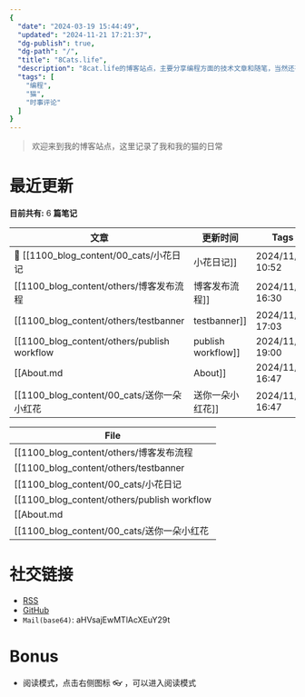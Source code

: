 ```yaml
---
{
  "date": "2024-03-19 15:44:49",
  "updated": "2024-11-21 17:21:37",
  "dg-publish": true,
  "dg-path": "/",
  "title": "8Cats.life",
  "description": "8cat.life的博客站点，主要分享编程方面的技术文章和随笔，当然还有猫",
  "tags": [
    "编程",
    "猫",
    "时事评论"
  ]
}
---
```



> 欢迎来到我的博客站点，这里记录了我和我的猫的日常


# 最近更新
**目前共有:** 6 **篇笔记**

| 文章 | 更新时间 | Tags |
| --- | --- | --- |
| 📌 [[1100_blog_content/00_cats/小花日记|小花日记]] | 2024/11/15 10:52 | 猫, 小花 |
| [[1100_blog_content/others/博客发布流程|博客发布流程]] | 2024/11/21 16:30 | guide |
| [[1100_blog_content/others/testbanner|testbanner]] | 2024/11/16 17:03 |  |
| [[1100_blog_content/others/publish workflow|publish workflow]] | 2024/11/8 19:00 | guide |
| [[About.md|About]] | 2024/11/4 16:47 |  |
| [[1100_blog_content/00_cats/送你一朵小红花|送你一朵小红花]] | 2024/11/4 16:47 | 猫, 小花 |


| File                                                               |
| ------------------------------------------------------------------ |
| [[1100_blog_content/others/博客发布流程|博客发布流程]]                     |
| [[1100_blog_content/others/testbanner|testbanner]]             |
| [[1100_blog_content/00_cats/小花日记|小花日记]]                        |
| [[1100_blog_content/others/publish workflow|publish workflow]] |
| [[About.md|About]]                              |
| [[1100_blog_content/00_cats/送你一朵小红花|送你一朵小红花]]                  |


# 社交链接
- [RSS](https://8cat.life/index.xml)
- [GitHub](https://github.com/catcodeme)
- `Mail(base64)`: aHVsajEwMTlAcXEuY29t

# Bonus
- 阅读模式，点击右侧图标 👓 ，可以进入阅读模式
